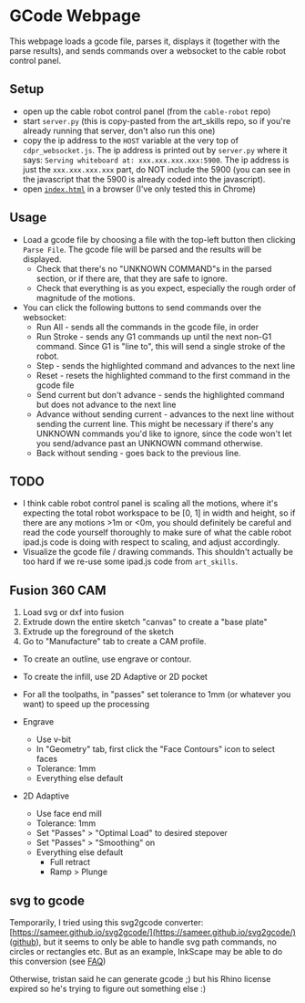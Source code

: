 # GCode Webpage

This webpage loads a gcode file, parses it, displays it (together with the parse results), and sends commands over a websocket to the cable robot control panel.

## Setup
* open up the cable robot control panel (from the `cable-robot` repo)
* start `server.py` (this is copy-pasted from the art_skills repo, so if you're already running that server, don't also run this one)
* copy the ip address to the `HOST` variable at the very top of `cdpr_websocket.js`.  The ip address is printed out by `server.py` where it says: `Serving whiteboard at: xxx.xxx.xxx.xxx:5900`.  The ip address is just the `xxx.xxx.xxx.xxx` part, do NOT include the 5900 (you can see in the javascript that the 5900 is already coded into the javascript).
* open [`index.html`](index.html) in a browser (I've only tested this in Chrome)

## Usage
* Load a gcode file by choosing a file with the top-left button then clicking `Parse File`.  The gcode file will be parsed and the results will be displayed.
  * Check that there's no "UNKNOWN COMMAND"s in the parsed section, or if there are, that they are safe to ignore.
  * Check that everything is as you expect, especially the rough order of magnitude of the motions.
* You can click the following buttons to send commands over the websocket:
  * Run All - sends all the commands in the gcode file, in order
  * Run Stroke - sends any G1 commands up until the next non-G1 command.  Since G1 is "line to", this will send a single stroke of the robot.
  * Step - sends the highlighted command and advances to the next line
  * Reset - resets the highlighted command to the first command in the gcode file
  * Send current but don't advance - sends the highlighted command but does not advance to the next line
  * Advance without sending current - advances to the next line without sending the current line.  This might be necessary if there's any UNKNOWN commands you'd like to ignore, since the code won't let you send/advance past an UNKNOWN command otherwise.
  * Back without sending - goes back to the previous line.


## TODO
* I think cable robot control panel is scaling all the motions, where it's expecting the total robot workspace to be [0, 1] in width and height, so if there are any motions >1m or <0m, you should definitely be careful and read the code yourself thoroughly to make sure of what the cable robot ipad.js code is doing with respect to scaling, and adjust accordingly.
* Visualize the gcode file / drawing commands.  This shouldn't actually be too hard if we re-use some ipad.js code from `art_skills`.

## Fusion 360 CAM
1. Load svg or dxf into fusion
2. Extrude down the entire sketch "canvas" to create a "base plate"
3. Extrude up the foreground of the sketch
4. Go to "Manufacture" tab to create a CAM profile.

* To create an outline, use engrave or contour.
* To create the infill, use 2D Adaptive or 2D pocket
* For all the toolpaths, in "passes" set tolerance to 1mm (or whatever you want) to speed up the processing

* Engrave
  * Use v-bit
  * In "Geometry" tab, first click the "Face Contours" icon to select faces
  * Tolerance: 1mm
  * Everything else default
* 2D Adaptive
  * Use face end mill
  * Tolerance: 1mm
  * Set "Passes" > "Optimal Load" to desired stepover
  * Set "Passes" > "Smoothing" on
  * Everything else default
    * Full retract
    * Ramp > Plunge


## svg to gcode
Temporarily, I tried using this svg2gcode converter: [https://sameer.github.io/svg2gcode/](https://sameer.github.io/svg2gcode/) ([github](https://github.com/sameer/svg2gcode)), but it seems to only be able to handle svg path commands, no circles or rectangles etc.  But as an example, InkScape may be able to do this conversion (see [FAQ](https://github.com/sameer/svg2gcode#faq--interesting-details))

Otherwise, tristan said he can generate gcode ;) but his Rhino license expired so he's trying to figure out something else :)
